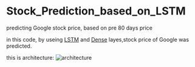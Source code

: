 # Stock_Prediction_based_on_LSTM
predicting Google stock price, based on pre 80 days price

in this code, by useing [LSTM](https://en.wikipedia.org/wiki/Long_short-term_memory) and [Dense](https://en.wikipedia.org/wiki/Artificial_neural_network) layes,stock price of Google was predicted. 

this is architecture:
![architecture]()
